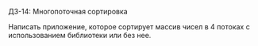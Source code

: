 ДЗ-14: Многопоточная сортировка

Написать приложение, которое сортирует массив чисел в 4 потоках с использованием библиотеки или без нее.